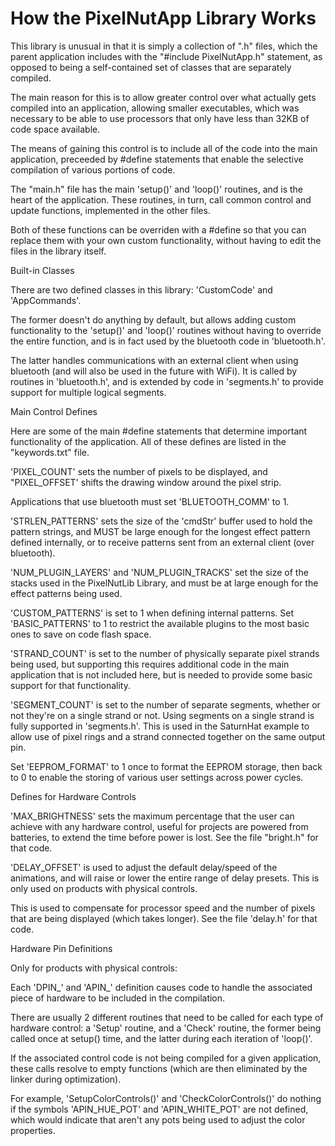 How the PixelNutApp Library Works
===============================================================

This library is unusual in that it is simply a collection of ".h" files, which the parent application includes with the "#include PixelNutApp.h" statement, as opposed to being a self-contained set of classes that are separately compiled.

The main reason for this is to allow greater control over what actually gets compiled into an application, allowing smaller executables, which was necessary to be able to use processors that only have less than 32KB of code space available.

The means of gaining this control is to include all of the code into the main application, preceeded by #define statements that enable the selective compilation of various portions of code.

The "main.h" file has the main 'setup()' and 'loop()' routines, and is the heart of the application. These routines, in turn, call common control and update functions, implemented in the other files.

Both of these functions can be overriden with a #define so that you can replace them with your own custom functionality, without having to edit the files in the library itself.


Built-in Classes

There are two defined classes in this library: 'CustomCode' and 'AppCommands'.

The former doesn't do anything by default, but allows adding custom functionality to the 'setup()' and 'loop()' routines without having to override the entire function, and is in fact used by the bluetooth code in 'bluetooth.h'.

The latter handles communications with an external client when using bluetooth (and will also be used in the future with WiFi). It is called by routines in 'bluetooth.h', and is extended by code in 'segments.h' to provide support for multiple logical segments.


Main Control Defines

Here are some of the main #define statements that determine important functionality of the application. All of these defines are listed in the "keywords.txt" file.

'PIXEL_COUNT' sets the number of pixels to be displayed, and "PIXEL_OFFSET' shifts the drawing window around the pixel strip.

Applications that use bluetooth must set 'BLUETOOTH_COMM' to 1.

'STRLEN_PATTERNS' sets the size of the 'cmdStr' buffer used to hold the pattern strings, and MUST be large enough for the longest effect pattern defined internally, or to receive patterns sent from an external client (over bluetooth).

'NUM_PLUGIN_LAYERS' and 'NUM_PLUGIN_TRACKS' set the size of the stacks used in the PixelNutLib Library, and must be at large enough for the effect patterns being used.

'CUSTOM_PATTERNS' is set to 1 when defining internal patterns. Set 'BASIC_PATTERNS' to 1 to restrict the available plugins to the most basic ones to save on code flash space.

'STRAND_COUNT' is set to the number of physically separate pixel strands being used, but supporting this requires additional code in the main application that is not included here, but is needed to provide some basic support for that functionality.

'SEGMENT_COUNT' is set to the number of separate segments, whether or not they're on a single strand or not. Using segments on a single strand is fully supported in 'segments.h'. This is used in the SaturnHat example to allow use of pixel rings and a strand connected together on the same output pin.

Set 'EEPROM_FORMAT' to 1 once to format the EEPROM storage, then back to 0 to enable the storing of various user settings across power cycles.


Defines for Hardware Controls

'MAX_BRIGHTNESS' sets the maximum percentage that the user can achieve with any hardware control, useful for projects are powered from batteries, to extend the time before power is lost. See the file "bright.h" for that code.

'DELAY_OFFSET' is used to adjust the default delay/speed of the animations, and will raise or lower the entire range of delay presets. This is only used on products with physical controls.

This is used to compensate for processor speed and the number of pixels that are being displayed (which takes longer). See the file 'delay.h' for that code.


Hardware Pin Definitions

Only for products with physical controls:

Each 'DPIN_' and 'APIN_' definition causes code to handle the associated piece of hardware to be included in the compilation.

There are usually 2 different routines that need to be called for each type of hardware control: a 'Setup' routine, and a 'Check' routine, the former being called once at setup() time, and the latter during each iteration of 'loop()'.

If the associated control code is not being compiled for a given application, these calls resolve to empty functions (which are then eliminated by the linker during optimization).

For example, 'SetupColorControls()' and 'CheckColorControls()' do nothing if the symbols 'APIN_HUE_POT' and 'APIN_WHITE_POT' are not defined, which would indicate that aren't any pots being used to adjust the color properties.
